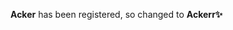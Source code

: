 **Acker** has been registered, so changed to **Ackerr✨**

<!--START_SECTION:waka-->
<!--END_SECTION:waka-->
